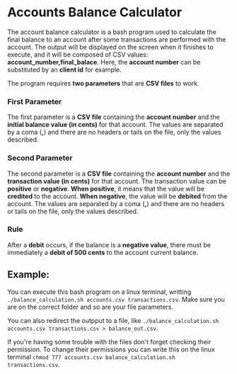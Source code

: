 # Accounts Balance Calculator
The account balance calculator is a bash program used to calculate the final balance to an account after some transactions are performed with the account. The output will be displayed on the screen when it finishes to execute, and it will be composed of CSV values: __account_number,final_balace__. Here, the __account number__ can be substituted by an __client id__ for example.

The program requires **two parameters** that are **CSV files** to work.

### First Parameter
The first parameter is a **CSV file** containing the __account number__ and the __initial balance value (in cents)__ for that account. The values are separated by a coma (__,__) and there are no headers or tails on the file, only the values described.

### Second Parameter
The second parameter is a __CSV file__ containing the __account number__ and the __transaction value (in cents)__ for that account. The transaction value can be __positive__ or __negative__. __When positive__, it means that the value will be __credited__ to the account. __When negative__, the value will be __debited__ from the account. The values are separated by a coma (__,__) and there are no headers or tails on the file, only the values described.

### Rule
After a __debit__ occurs, if the balance is a __negative value__, there must be immediately a __debit of 500 cents__ to the account current balance.

## Example:
You can execute this bash program on a linux terminal, writting `./balance_calculation.sh accounts.csv transactions.csv`. Make sure you are on the correct folder and so are your file parameters.

You can also redirect the outpput to a file, like `./balance_calculation.sh accounts.csv transactions.csv > balance_out.csv`.

If you're having some trouble with the files don't forget checking their permission. To change their permissions you can write this on the linux terminal `chmod 777 accounts.csv balance_calculation.sh transactions.csv`.
